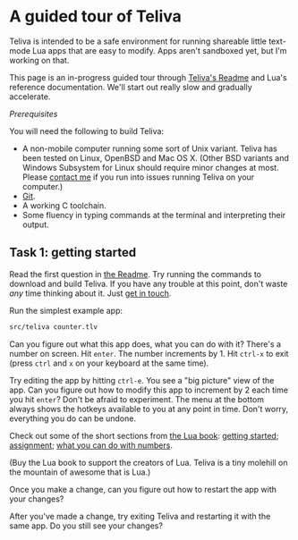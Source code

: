 # A guided tour of Teliva

Teliva is intended to be a safe environment for running shareable little
text-mode Lua apps that are easy to modify. Apps aren't sandboxed yet, but I'm
working on that.

This page is an in-progress guided tour through [Teliva's Readme](https://github.com/akkartik/teliva#readme)
and Lua's reference documentation. We'll start out really slow and gradually
accelerate.

_Prerequisites_

You will need the following to build Teliva:

* A non-mobile computer running some sort of Unix variant. Teliva has been
  tested on Linux, OpenBSD and Mac OS X. (Other BSD variants and Windows
  Subsystem for Linux should require minor changes at most. Please [contact me](http://akkartik.name/contact)
  if you run into issues running Teliva on your computer.)
* [Git](https://git-scm.com).
* A working C toolchain.
* Some fluency in typing commands at the terminal and interpreting their
  output.

## Task 1: getting started

Read the first question in [the Readme](https://github.com/akkartik/teliva/blob/main/README.md).
Try running the commands to download and build Teliva. If you have any trouble
at this point, don't waste _any_ time thinking about it. Just [get in
touch](http://akkartik.name/contact).

Run the simplest example app:

```sh
src/teliva counter.tlv
```

Can you figure out what this app does, what you can do with it? There's a
number on screen. Hit `enter`. The number increments by 1. Hit `ctrl-x` to
exit (press `ctrl` and `x` on your keyboard at the same time).

Try editing the app by hitting `ctrl-e`. You see a "big picture" view of the
app. Can you figure out how to modify this app to increment by 2 each time you
hit `enter`? Don't be afraid to experiment. The menu at the bottom always
shows the hotkeys available to you at any point in time. Don't worry,
everything you do can be undone.

Check out some of the short sections from [the Lua book](https://www.lua.org/pil/contents.html):
[getting started](https://www.lua.org/pil/1.html); [assignment](https://www.lua.org/pil/4.1.html);
[what you can do with numbers](https://www.lua.org/pil/3.1.html).

(Buy the Lua book to support the creators of Lua. Teliva is a tiny molehill on
the mountain of awesome that is Lua.)

Once you make a change, can you figure out how to restart the app with your
changes?

After you've made a change, try exiting Teliva and restarting it with the same
app. Do you still see your changes?
